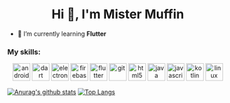 <h1 align="center">Hi 👋, I'm Mister Muffin</h1>

- 🌱 I’m currently learning **Flutter**

### My skills:

<p align="center">
<img src="https://www.vectorlogo.zone/logos/android/android-icon.svg" alt="android" width="40" height="40"/>
<img src="https://www.vectorlogo.zone/logos/dartlang/dartlang-icon.svg" alt="dart" width="40" height="40"/>
<img src="https://www.vectorlogo.zone/logos/electronjs/electronjs-icon.svg" alt="electron" width="40" height="40"/>
<img src="https://www.vectorlogo.zone/logos/firebase/firebase-icon.svg" alt="firebase" width="40" height="40"/> <img src="https://www.vectorlogo.zone/logos/flutterio/flutterio-icon.svg" alt="flutter" width="40" height="40"/>
<img src="https://www.vectorlogo.zone/logos/git-scm/git-scm-icon.svg" alt="git" width="40" height="40"/>
<img src="https://www.vectorlogo.zone/logos/w3_html5/w3_html5-icon.svg" alt="html5" width="40" height="40"/>
<img src="https://www.vectorlogo.zone/logos/java/java-icon.svg" alt="java" width="40" height="40"/>
<img src="https://www.vectorlogo.zone/logos/javascript/javascript-icon.svg" alt="javascript" width="40" height="40"/>
<img src="https://www.vectorlogo.zone/logos/kotlinlang/kotlinlang-icon.svg" alt="kotlin" width="40" height="40"/>
<img src="https://www.vectorlogo.zone/logos/linux/linux-icon.svg" alt="linux" width="40" height="40"/>
<br>

[![Anurag's github stats](https://github-readme-stats.vercel.app/api?username=mister-muffin)](https://github.com/anuraghazra/github-readme-stats)
[![Top Langs](https://github-readme-stats.vercel.app/api/top-langs/?username=mister-muffin&layout=compact)](https://github.com/anuraghazra/github-readme-stats)
